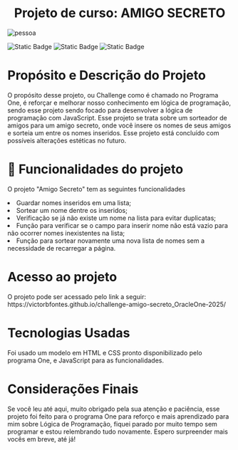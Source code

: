 <h1 align= center>Projeto de curso: AMIGO SECRETO</h1>
<img src= https://github.com/user-attachments/assets/1f52065e-3557-418d-bad8-52db558197f6 alt= pessoa com roupa laranja com cabelo afro mexendo em um aparelho com a frase amigo secreto ao lado>
<p>
<img alt="Static Badge" src="https://img.shields.io/badge/status-completed-green?style=plastic">
<img alt="Static Badge" src="https://img.shields.io/badge/Oracle-Programa_One-cadetblue?style=plastic">
<img alt="Static Badge" src="https://img.shields.io/badge/JavaScript-yellow?style=plastic">
</p>

<h1>Propósito e Descrição do Projeto</h1>

<p>O propósito desse projeto, ou Challenge como é chamado no Programa One, é reforçar e melhorar nosso conhecimento em lógica de programação, sendo esse projeto sendo focado para desenvolver a lógica de programação com JavaScript. Esse projeto se trata sobre um sorteador de amigos para um amigo secreto, onde você insere os nomes de seus amigos e sorteia um entre os nomes inseridos. Esse projeto está concluído com possíveis alterações estéticas no futuro.</p>

<h1> 🔨 Funcionalidades do projeto</h1>

<p>O projeto "Amigo Secreto" tem as seguintes funcionalidades</p>
<li>Guardar nomes inseridos em uma lista;</li>
<li>Sortear um nome dentre os inseridos;</li>
<li>Verificação se já não existe um nome na lista para evitar duplicatas;</li>
<li>Função para verificar se o campo para inserir nome não está vazio para não ocorrer nomes inexistentes na lista;</li>
<li>Função para sortear novamente uma nova lista de nomes sem a necessidade de recarregar a página.</li>

<h1>Acesso ao projeto</h1>

<p>O projeto pode ser acessado pelo link a seguir: https://victorbfontes.github.io/challenge-amigo-secreto_OracleOne-2025/</p>

<h1>Tecnologias Usadas</h1>

<p>Foi usado um modelo em HTML e CSS pronto disponibilizado pelo programa One, e JavaScript para as funcionalidades.</p>

<h1>Considerações Finais</h1>

<p>Se você leu até aqui, muito obrigado pela sua atenção e paciência, esse projeto foi feito para o programa One para reforço e mais aprendizado para mim sobre Lógica de Programação, fiquei parado por muito tempo sem programar e estou relembrando tudo novamente. Espero surpreender mais vocês em breve, até já!</p>
